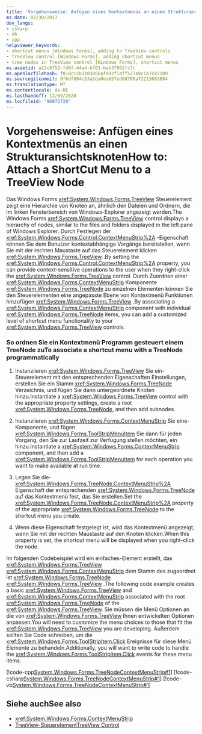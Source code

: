 ```yaml
---
title: 'Vorgehensweise: Anfügen eines Kontextmenüs an einen Strukturansichtsknoten'
ms.date: 03/30/2017
dev_langs:
- csharp
- vb
- cpp
helpviewer_keywords:
- shortcut menus [Windows Forms], adding to TreeView controls
- TreeView control [Windows Forms], adding shortcut menus
- tree nodes in TreeView control [Windows Forms], shortcut menus
ms.assetid: a23c6752-fd8f-44ad-b781-bab37962fc7c
ms.openlocfilehash: f818cccb3103866af993f1aff527a9c1a7c82109
ms.sourcegitcommit: 9f6df084c53a3da0ea657ed0d708a72213683084
ms.translationtype: MT
ms.contentlocale: de-DE
ms.lasthandoff: 12/09/2020
ms.locfileid: "96975720"
---
```

# <a name="how-to-attach-a-shortcut-menu-to-a-treeview-node"></a><span data-ttu-id="940a7-102">Vorgehensweise: Anfügen eines Kontextmenüs an einen Strukturansichtsknoten</span><span class="sxs-lookup"><span data-stu-id="940a7-102">How to: Attach a ShortCut Menu to a TreeView Node</span></span>
<span data-ttu-id="940a7-103">Das Windows Forms <xref:System.Windows.Forms.TreeView> Steuerelement zeigt eine Hierarchie von Knoten an, ähnlich den Dateien und Ordnern, die im linken Fensterbereich von Windows-Explorer angezeigt werden.</span><span class="sxs-lookup"><span data-stu-id="940a7-103">The Windows Forms <xref:System.Windows.Forms.TreeView> control displays a hierarchy of nodes, similar to the files and folders displayed in the left pane of Windows Explorer.</span></span> <span data-ttu-id="940a7-104">Durch Festlegen der <xref:System.Windows.Forms.Control.ContextMenuStrip%2A> -Eigenschaft können Sie dem Benutzer kontextabhängige Vorgänge bereitstellen, wenn Sie mit der rechten Maustaste auf das Steuerelement klicken <xref:System.Windows.Forms.TreeView> .</span><span class="sxs-lookup"><span data-stu-id="940a7-104">By setting the <xref:System.Windows.Forms.Control.ContextMenuStrip%2A> property, you can provide context-sensitive operations to the user when they right-click the <xref:System.Windows.Forms.TreeView> control.</span></span> <span data-ttu-id="940a7-105">Durch Zuordnen einer <xref:System.Windows.Forms.ContextMenuStrip> Komponente <xref:System.Windows.Forms.TreeNode> zu einzelnen Elementen können Sie den Steuerelementen eine angepasste Ebene von Kontextmenü Funktionen hinzufügen <xref:System.Windows.Forms.TreeView> .</span><span class="sxs-lookup"><span data-stu-id="940a7-105">By associating a <xref:System.Windows.Forms.ContextMenuStrip> component with individual <xref:System.Windows.Forms.TreeNode> items, you can add a customized level of shortcut menu functionality to your <xref:System.Windows.Forms.TreeView> controls.</span></span>  
  
### <a name="to-associate-a-shortcut-menu-with-a-treenode-programmatically"></a><span data-ttu-id="940a7-106">So ordnen Sie ein Kontextmenü Programm gesteuert einem TreeNode zu</span><span class="sxs-lookup"><span data-stu-id="940a7-106">To associate a shortcut menu with a TreeNode programmatically</span></span>  
  
1. <span data-ttu-id="940a7-107">Instanziieren <xref:System.Windows.Forms.TreeView> Sie ein-Steuerelement mit den entsprechenden Eigenschaften Einstellungen, erstellen Sie ein Stamm <xref:System.Windows.Forms.TreeNode> Verzeichnis, und fügen Sie dann untergeordnete Knoten hinzu.</span><span class="sxs-lookup"><span data-stu-id="940a7-107">Instantiate a <xref:System.Windows.Forms.TreeView> control with the appropriate property settings, create a root <xref:System.Windows.Forms.TreeNode>, and then add subnodes.</span></span>  
  
2. <span data-ttu-id="940a7-108">Instanziieren <xref:System.Windows.Forms.ContextMenuStrip> Sie eine-Komponente, und fügen <xref:System.Windows.Forms.ToolStripMenuItem> Sie dann für jeden Vorgang, den Sie zur Laufzeit zur Verfügung stellen möchten, ein hinzu.</span><span class="sxs-lookup"><span data-stu-id="940a7-108">Instantiate a <xref:System.Windows.Forms.ContextMenuStrip> component, and then add a <xref:System.Windows.Forms.ToolStripMenuItem> for each operation you want to make available at run time.</span></span>  
  
3. <span data-ttu-id="940a7-109">Legen Sie die- <xref:System.Windows.Forms.TreeNode.ContextMenuStrip%2A> Eigenschaft der entsprechenden <xref:System.Windows.Forms.TreeNode> auf das Kontextmenü fest, das Sie erstellen.</span><span class="sxs-lookup"><span data-stu-id="940a7-109">Set the <xref:System.Windows.Forms.TreeNode.ContextMenuStrip%2A> property of the appropriate <xref:System.Windows.Forms.TreeNode> to the shortcut menu you create.</span></span>  
  
4. <span data-ttu-id="940a7-110">Wenn diese Eigenschaft festgelegt ist, wird das Kontextmenü angezeigt, wenn Sie mit der rechten Maustaste auf den Knoten klicken.</span><span class="sxs-lookup"><span data-stu-id="940a7-110">When this property is set, the shortcut menu will be displayed when you right-click the node.</span></span>  
  
 <span data-ttu-id="940a7-111">Im folgenden Codebeispiel wird ein einfaches-Element erstellt, das <xref:System.Windows.Forms.TreeView> <xref:System.Windows.Forms.ContextMenuStrip> dem Stamm des zugeordnet ist <xref:System.Windows.Forms.TreeNode> <xref:System.Windows.Forms.TreeView> .</span><span class="sxs-lookup"><span data-stu-id="940a7-111">The following code example creates a basic <xref:System.Windows.Forms.TreeView> and <xref:System.Windows.Forms.ContextMenuStrip> associated with the root <xref:System.Windows.Forms.TreeNode> of the <xref:System.Windows.Forms.TreeView>.</span></span> <span data-ttu-id="940a7-112">Sie müssen die Menü Optionen an die von <xref:System.Windows.Forms.TreeView> Ihnen entwickelten Optionen anpassen.</span><span class="sxs-lookup"><span data-stu-id="940a7-112">You will need to customize the menu choices to those that fit the <xref:System.Windows.Forms.TreeView> you are developing.</span></span> <span data-ttu-id="940a7-113">Außerdem sollten Sie Code schreiben, um die <xref:System.Windows.Forms.ToolStripItem.Click> Ereignisse für diese Menü Elemente zu behandeln.</span><span class="sxs-lookup"><span data-stu-id="940a7-113">Additionally, you will want to write code to handle the <xref:System.Windows.Forms.ToolStripItem.Click> events for these menu items.</span></span>  
  
 [!code-cpp[System.Windows.Forms.TreeNodeContextMenuStrip#1](~/samples/snippets/cpp/VS_Snippets_Winforms/system.windows.forms.TreeNodeContextMenuStrip/cpp/Form1.cpp#1)]
 [!code-csharp[System.Windows.Forms.TreeNodeContextMenuStrip#1](~/samples/snippets/csharp/VS_Snippets_Winforms/system.windows.forms.TreeNodeContextMenuStrip/CS/Form1.cs#1)]
 [!code-vb[System.Windows.Forms.TreeNodeContextMenuStrip#1](~/samples/snippets/visualbasic/VS_Snippets_Winforms/system.windows.forms.TreeNodeContextMenuStrip/VB/Form1.vb#1)]  
  
## <a name="see-also"></a><span data-ttu-id="940a7-114">Siehe auch</span><span class="sxs-lookup"><span data-stu-id="940a7-114">See also</span></span>

- <xref:System.Windows.Forms.ContextMenuStrip>
- [<span data-ttu-id="940a7-115">TreeView-Steuerelement</span><span class="sxs-lookup"><span data-stu-id="940a7-115">TreeView Control</span></span>](treeview-control-windows-forms.md)
